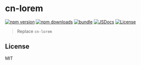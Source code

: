 # cn-lorem

[![npm version][npm-version-src]][npm-version-href]
[![npm downloads][npm-downloads-src]][npm-downloads-href]
[![bundle][bundle-src]][bundle-href]
[![JSDocs][jsdocs-src]][jsdocs-href]
[![License][license-src]][license-href]

> Replace `cn-lorem`

## License

MIT

[npm-version-src]: https://img.shields.io/npm/v/cn-lorem?style=flat&colorA=080f12&colorB=F2D750
[npm-version-href]: https://npmjs.com/package/cn-lorem
[npm-downloads-src]: https://img.shields.io/npm/dm/cn-lorem?style=flat&colorA=080f12&colorB=F2D750
[npm-downloads-href]: https://npmjs.com/package/cn-lorem
[bundle-src]: https://img.shields.io/bundlephobia/minzip/cn-lorem?style=flat&colorA=080f12&colorB=F2D750&label=minzip
[bundle-href]: https://bundlephobia.com/result?p=cn-lorem
[license-src]: https://img.shields.io/github/license/ZTL-UwU/cn-lorem.svg?style=flat&colorA=080f12&colorB=F2D750
[license-href]: https://github.com/ZTL-UwU/cn-lorem/blob/main/LICENSE
[jsdocs-src]: https://img.shields.io/badge/jsdocs-reference-080f12?style=flat&colorA=080f12&colorB=F2D750
[jsdocs-href]: https://www.jsdocs.io/package/cn-lorem
